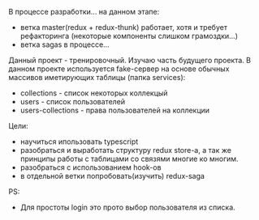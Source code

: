 В процессе разработки...
на данном этапе:
 * ветка master(redux + redux-thunk) работает, хотя и требует рефакторинга (некоторые компоненты слишком грамоздки...)
 * ветка sagas в процессе...

Данный проект - тренировочный. Изучаю часть будущего проекта. В данном проекте используется fake-сервер на основе обычных массивов иметирующих таблицы (папка services):
* collections - список некоторых коллекцый
* users - список пользователей
* users-collections - права пользователей на коллекции

Цели:
* научиться ипользовать typescript
* разобраться и выработать структуру redux store-а, а так же принципы работы с таблицами со связями многие ко многим.
* разобраться с использованием hook-ов
* в отдельной ветки попробовать(изучить) redux-saga

PS: 
* Для простоты login это прото выбор пользователя из списка.
